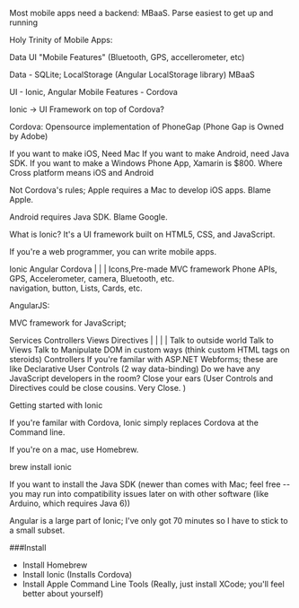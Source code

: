 Most mobile apps need a backend: MBaaS. 
Parse easiest to get up and running

Holy Trinity of Mobile Apps:

Data
UI
"Mobile Features" (Bluetooth, GPS, accellerometer, etc)


Data - SQLite; LocalStorage (Angular LocalStorage library)
MBaaS

UI - Ionic, Angular
Mobile Features - Cordova 






Ionic -> UI Framework on top of Cordova?

Cordova: Opensource implementation of PhoneGap (Phone Gap is Owned by Adobe)

If you want to make iOS, Need Mac
If you want to make Android, need Java SDK.
If you want to make a Windows Phone App, Xamarin is $800.
Where Cross platform means iOS and Android

Not Cordova's rules; Apple requires a Mac to develop iOS apps. Blame Apple.

Android requires Java SDK. Blame Google.

What is Ionic? It's a UI framework built on HTML5, CSS, and JavaScript.

If you're a web programmer, you can write mobile apps.

Ionic                         Angular                  Cordova
  |                             |                         |
Icons,Pre-made                MVC framework            Phone APIs, GPS, Accelerometer, camera, Bluetooth, etc.   
navigation, button,
Lists, Cards, etc.



AngularJS:

MVC framework for JavaScript; 

Services                      Controllers        Views 						Directives
  | 								|				|							|
Talk to outside world			Talk to Views    Talk to 					Manipulate DOM in custom ways (think custom HTML tags on steroids)
												Controllers                 If you're familar with ASP.NET Webforms; these are like Declarative User Controls
												(2 way data-binding)        Do we have any JavaScript developers in the room? Close your ears (User Controls 							 and Directives could be close cousins. Very Close. )



Getting started with Ionic

If you're familar with Cordova, Ionic simply replaces Cordova at the Command line.

If you're on a mac, use Homebrew.

brew install ionic


If you want to install the Java SDK (newer than comes with Mac; feel free -- you may run into compatibility issues later on with other software (like Arduino, which requires Java 6))


Angular is a large part of Ionic; I've only got 70 minutes so I have to stick to a small subset. 


###Install

 - Install Homebrew
 - Install Ionic (Installs Cordova)
 - Install Apple Command Line Tools (Really, just install XCode; you'll feel better about yourself)
 
 


